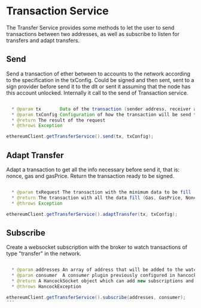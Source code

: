 # Transaction Service

The Transfer Service provides some methods to let the user to send transactions between two addresses, as well as subscribe to listen for transfers and adapt transfers.

## Send

Send a transaction of ether between to accounts to the network according to the specification in the txConfig. Could be signed and then sent, sent to a sign provider before send it to the dlt or sent it assuming that the node has this account unlocked. Internally it call to the send of Transaction service.

```java

  * @param tx       Data of the transaction (sender address, receiver addres, amount of ether, data)
  * @param txConfig Configuration of how the transaction will be send to the network
  * @return The result of the request
  * @throws Exception

ethereumClient.getTransferService().send(tx, txConfig);
```  

## Adapt Transfer

Adapt a transaction to get all the info necessary before send it, that is: nonce, gas and gasPrice. Return the transaction ready to be signed.

```java

  * @param txRequest The transaction with the minimum data to be fill (From, To, Value)
  * @return The transaction with all the data fill (Gas, GasPrice, Nonce)
  * @throws Exception

ethereumClient.getTransferService().adaptTransfer(tx, txConfig);
```  

## Subscribe

Create a websocket subscription with the broker to watch transactions of type "transfer" in the network.

```java

  * @param addresses An array of address that will be added to the watch list
  * @param consumer  A consumer plugin previously configured in hancock that will handle each received event
  * @return A HancockSocket object which can add new subscriptions and listen incoming message
  * @throws HancockException

ethereumClient.getTransferService().subscribe(addresses, consumer);
´´´

     